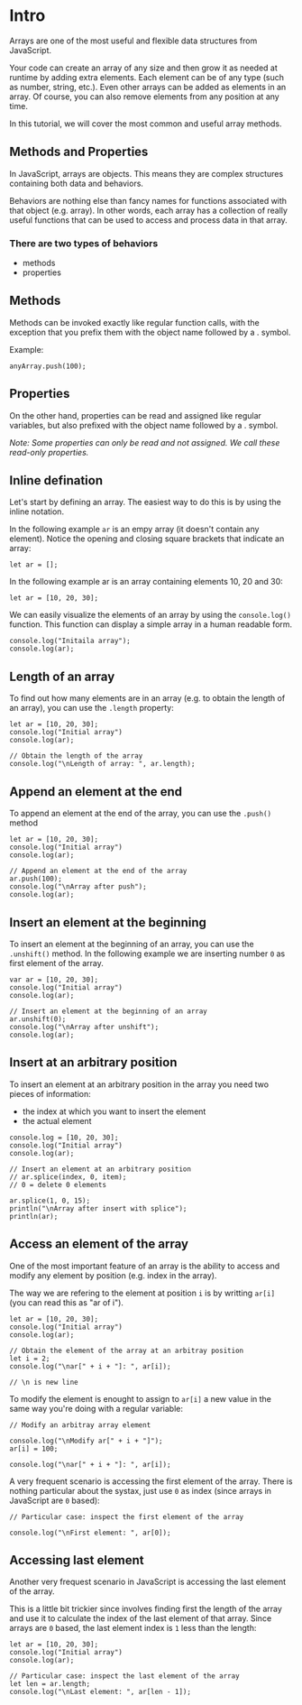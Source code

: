 # Intro

Arrays are one of the most useful and flexible data structures from JavaScript.

Your code can create an array of any size and then grow it as needed at runtime by adding extra elements. Each element can be of any type (such as number, string, etc.). Even other arrays can be added as elements in an array. Of course, you can also remove elements from any position at any time.

In this tutorial, we will cover the most common and useful array methods.

## Methods and Properties

In JavaScript, arrays are objects. This means they are complex structures containing both data and behaviors.

Behaviors are nothing else than fancy names for functions associated with that object (e.g. array). In other words, each array has a collection of really useful functions that can be used to access and process data in that array.

### There are two types of behaviors

- methods
- properties

## Methods

Methods can be invoked exactly like regular function calls, with the exception that you prefix them with the object name followed by a . symbol.

Example:

```
anyArray.push(100);
```

## Properties

On the other hand, properties can be read and assigned like regular variables, but also prefixed with the object name followed by a . symbol.

_Note: Some properties can only be read and not assigned. We call these read-only properties._

## Inline defination

Let's start by defining an array. The easiest way to do this is by using the inline notation.

In the following example `ar` is an empy array (it doesn't contain any element). Notice the opening and closing square brackets that indicate an array:

```
let ar = [];
```

In the following example ar is an array containing elements 10, 20 and 30:

```
let ar = [10, 20, 30];
```

We can easily visualize the elements of an array by using the `console.log()` function. This function can display a simple array in a human readable form.

```
console.log("Initaila array");
console.log(ar);
```

## Length of an array

To find out how many elements are in an array (e.g. to obtain the length of an array), you can use the `.length` property:

```
let ar = [10, 20, 30];
console.log("Initial array")
console.log(ar);

// Obtain the length of the array
console.log("\nLength of array: ", ar.length); 

```

## Append an element at the end

To append an element at the end of the array, you can use the `.push()` method

```
let ar = [10, 20, 30];
console.log("Initial array")
console.log(ar);

// Append an element at the end of the array
ar.push(100);
console.log("\nArray after push"); 
console.log(ar);
```

## Insert an element at the beginning

To insert an element at the beginning of an array, you can use the `.unshift()` method. In the following example we are inserting number `0` as first element of the array.

```
var ar = [10, 20, 30];
console.log("Initial array")
console.log(ar);

// Insert an element at the beginning of an array
ar.unshift(0);
console.log("\nArray after unshift"); 
console.log(ar);
```

## Insert at an arbitrary position

To insert an element at an arbitrary position in the array you need two pieces of information:

- the index at which you want to insert the element
- the actual element

```
console.log = [10, 20, 30];
console.log("Initial array")
console.log(ar);

// Insert an element at an arbitrary position
// ar.splice(index, 0, item); 
// 0 = delete 0 elements 

ar.splice(1, 0, 15);
println("\nArray after insert with splice"); 
println(ar);
```

## Access an element of the array

One of the most important feature of an array is the ability to access and modify any element by position (e.g. index in the array).

The way we are refering to the element at position `i` is by writting `ar[i]` (you can read this as "ar of i").

```
let ar = [10, 20, 30];
console.log("Initial array")
console.log(ar);

// Obtain the element of the array at an arbitray position
let i = 2;
console.log("\nar[" + i + "]: ", ar[i]); 

// \n is new line
```

To modify the element is enought to assign to `ar[i]` a new value in the same way you're doing with a regular variable:

```
// Modify an arbitray array element

console.log("\nModify ar[" + i + "]"); 
ar[i] = 100;

console.log("\nar[" + i + "]: ", ar[i]);
```

A very frequent scenario is accessing the first element of the array. There is nothing particular about the systax, just use `0` as index (since arrays in JavaScript are `0` based):

```
// Particular case: inspect the first element of the array

console.log("\nFirst element: ", ar[0]); 
```

## Accessing last element

Another very frequest scenario in JavaScript is accessing the last element of the array.

This is a little bit trickier since involves finding first the length of the array and use it to calculate the index of the last element of that array. Since arrays are `0` based, the last element index is `1` less than the length:

```
let ar = [10, 20, 30];
console.log("Initial array")
console.log(ar);

// Particular case: inspect the last element of the array
let len = ar.length;
console.log("\nLast element: ", ar[len - 1]); 

```